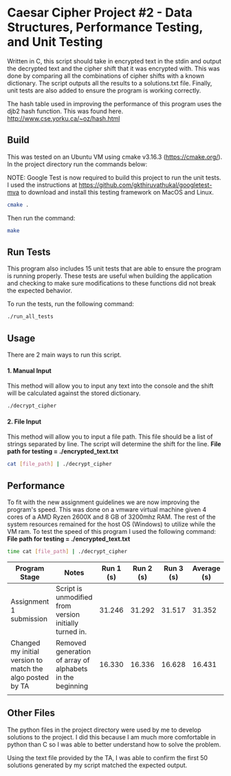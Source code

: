 # Caesar Cipher Project #2 - Data Structures, Performance Testing, and Unit Testing

Written in C, this script should take in encrypted text in the stdin and output the decrypted text and the cipher shift that it was encrypted with. This was done by comparing all the combinations of cipher shifts with a known dictionary. The script outputs all the results to a solutions.txt file. Finally, unit tests are also added to ensure the program is working correctly.

The hash table used in improving the performance of this program uses the djb2 hash function. This was found here. http://www.cse.yorku.ca/~oz/hash.html

## Build

This was tested on an Ubuntu VM using cmake v3.16.3 (https://cmake.org/). In the project directory run the commands below:

NOTE: Google Test is now required to build this project to run the unit tests. I used the instructions at https://github.com/gkthiruvathukal/googletest-mva to download and install this testing framework on MacOS and Linux.

```bash
cmake .
```
Then run the command: 
```bash
make
```

## Run Tests

This program also includes 15 unit tests that are able to ensure the program is running properly. These tests are useful when building the application and checking to make sure modifications to these functions did not break the expected behavior.

To run the tests, run the following command:
```bash
./run_all_tests
```

## Usage

There are 2 main ways to run this script.

#### 1. Manual Input
This method will allow you to input any text into the console and the shift will be calculated against the stored dictionary. 
```bash
./decrypt_cipher
```

#### 2. File Input
This method will allow you to input a file path. This file should be a list of strings separated by line. The script will determine the shift for the line.
**File path for testing = ./encrypted_text.txt**

```bash
cat [file_path] | ./decrypt_cipher
```

## Performance

To fit with the new assignment guidelines we are now improving the program's speed. This was done on a vmware virtual machine given 4 cores of a AMD Ryzen 2600X and 8 GB of 3200mhz RAM. The rest of the system resources remained for the host OS (Windows) to utilize while the VM ram. To test the speed of this program I used the following command:
**File path for testing = ./encrypted_text.txt**

```bash
time cat [file_path] | ./decrypt_cipher
```

| Program Stage | Notes | Run 1 (s)| Run 2 (s)| Run 3 (s)| Average (s)| 
|---------------|-------|-------|-------|-------|---------|
| Assignment 1 submission | Script is unmodified from version initially turned in. | 31.246 | 31.292 | 31.517 | 31.352 | 
| Changed my initial version to match the algo posted by TA | Removed generation of array of alphabets in the beginning | 16.330 | 16.336 | 16.628 | 16.431 |
|               |       |       |       |       | |

## Other Files
The python files in the project directory were used by me to develop solutions to the project. I did this because I am much more comfortable in python than C so I was able to better understand how to solve the problem.

Using the text file provided by the TA, I was able to confirm the first 50 solutions generated by my script matched the expected output.